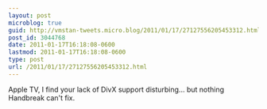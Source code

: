 ```yaml
---
layout: post
microblog: true
guid: http://vmstan-tweets.micro.blog/2011/01/17/27127556205453312.html
post_id: 3044768
date: 2011-01-17T16:18:08-0600
lastmod: 2011-01-17T16:18:08-0600
type: post
url: /2011/01/17/27127556205453312.html
---
```

Apple TV, I find your lack of DivX support disturbing... but nothing Handbreak can't fix.
